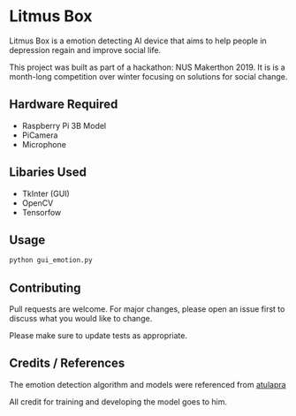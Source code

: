 # Litmus Box

Litmus Box is a emotion detecting AI device that aims to help people in depression regain and improve social life.

This project was built as part of a hackathon: NUS Makerthon 2019. It is is a month-long competition over winter focusing on solutions for social change.

## Hardware Required
- Raspberry Pi 3B Model
- PiCamera
- Microphone

## Libaries Used
- TkInter (GUI)
- OpenCV
- Tensorfow

## Usage

```python
python gui_emotion.py
```

## Contributing
Pull requests are welcome. For major changes, please open an issue first to discuss what you would like to change.

Please make sure to update tests as appropriate.

## Credits / References
The emotion detection algorithm and models were referenced from [atulapra](https://github.com/atulapra/Emotion-detection)

All credit for training and developing the model goes to him.
